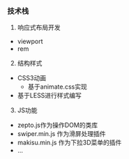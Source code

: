 ### 技术栈
1. 响应式布局开发
- viewport
- rem

2. 结构样式
- CSS3动画
    + 基于animate.css实现
- 基于LESS进行样式编写

3. JS功能
- zepto.js作为操作DOM的类库
- swiper.min.js 作为滑屏处理插件
- makisu.min.js 作为下拉3D菜单的插件
- ...